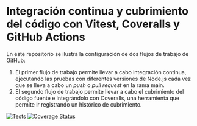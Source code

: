 # Integración continua y cubrimiento del código con Vitest, Coveralls y GitHub Actions

En este repositorio se ilustra la configuración de dos flujos de trabajo de GitHub:

1. El primer flujo de trabajo permite llevar a cabo integración continua, ejecutando las pruebas con diferentes
versiones de Node.js cada vez que se lleva a cabo un *push* o *pull request* en la rama main.
2. El segundo flujo de trabajo permite llevar a cabo el cubrimiento del código fuente e integrándolo con
Coveralls, una herramienta que permite ir registrando un histórico de cubrimiento.

[![Tests](https://github.com/ULL-ESIT-INF-DSI-2425/prct05-objects-classes-interfaces-Joelsaavedra1/actions/workflows/ci.yml/badge.svg)](https://github.com/ULL-ESIT-INF-DSI-2425/prct05-objects-classes-interfaces-Joelsaavedra1/actions/workflows/ci.yml)
[![Coverage Status](https://coveralls.io/repos/github/ULL-ESIT-INF-DSI-2425/prct05-objects-classes-interfaces-Joelsaavedra1/badge.svg?branch=main)](https://coveralls.io/github/ULL-ESIT-INF-DSI-2425/prct05-objects-classes-interfaces-Joelsaavedra1?branch=main)
